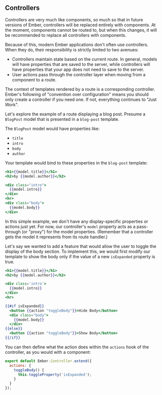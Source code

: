 ## Controllers

Controllers are very much like components, so much so that in future versions of
Ember, controllers will be replaced entirely with components. At the moment,
components cannot be routed to, but when this changes, it will be recommended
to replace all controllers with components.

Because of this,
modern Ember applications don't often use controllers. When they do, their
responsibility is strictly limited to two avenues:

* Controllers maintain state based on the current route. In general, models
  will have properties that are saved to the server, while controllers will
  have properties that your app does not need to save to the server.
* User actions pass through the controller layer when moving from
  a component to a route.

The context of templates rendered by a route is a corresponding
controller. Ember's following of "convention over configuration" means
you should only create a controller if you need one. If not, everything
continues to "Just Work".

Let's explore the example of a route displaying a blog post. Presume a
`BlogPost` model that is presented in a `blog-post` template.

The `BlogPost` model would have properties like:

* `title`
* `intro`
* `body`
* `author`

Your template would bind to these properties in the `blog-post`
template:

```handlebars {data-filename=app/templates/blog-post.hbs}
<h1>{{model.title}}</h1>
<h2>by {{model.author}}</h2>

<div class="intro">
  {{model.intro}}
</div>
<hr>
<div class="body">
  {{model.body}}
</div>
```

In this simple example, we don't have any display-specific properties
or actions just yet. For now, our controller's `model` property acts as a
pass-through (or "proxy") for the model properties. (Remember that
a controller gets the model it represents from its route handler.)

Let's say we wanted to add a feature that would allow the user to
toggle the display of the body section. To implement this, we would
first modify our template to show the body only if the value of a
new `isExpanded` property is true.

```handlebars {data-filename=app/templates/blog-post.hbs}
<h1>{{model.title}}</h1>
<h2>by {{model.author}}</h2>

<div class='intro'>
  {{model.intro}}
</div>
<hr>

{{#if isExpanded}}
  <button {{action "toggleBody"}}>Hide Body</button>
  <div class="body">
    {{model.body}}
  </div>
{{else}}
  <button {{action "toggleBody"}}>Show Body</button>
{{/if}}
```

You can then define what the action does within the `actions` hook
of the controller, as you would with a component:

```javascript {data-filename=app/controllers/blog-post.js}
export default Ember.Controller.extend({
  actions: {
    toggleBody() {
      this.toggleProperty('isExpanded');
    }
  }
});
```
